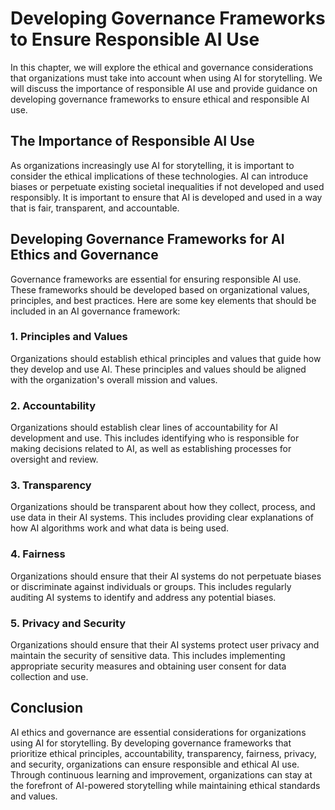 Developing Governance Frameworks to Ensure Responsible AI Use
===================================================================================================================

In this chapter, we will explore the ethical and governance considerations that organizations must take into account when using AI for storytelling. We will discuss the importance of responsible AI use and provide guidance on developing governance frameworks to ensure ethical and responsible AI use.

The Importance of Responsible AI Use
------------------------------------

As organizations increasingly use AI for storytelling, it is important to consider the ethical implications of these technologies. AI can introduce biases or perpetuate existing societal inequalities if not developed and used responsibly. It is important to ensure that AI is developed and used in a way that is fair, transparent, and accountable.

Developing Governance Frameworks for AI Ethics and Governance
-------------------------------------------------------------

Governance frameworks are essential for ensuring responsible AI use. These frameworks should be developed based on organizational values, principles, and best practices. Here are some key elements that should be included in an AI governance framework:

### 1. Principles and Values

Organizations should establish ethical principles and values that guide how they develop and use AI. These principles and values should be aligned with the organization's overall mission and values.

### 2. Accountability

Organizations should establish clear lines of accountability for AI development and use. This includes identifying who is responsible for making decisions related to AI, as well as establishing processes for oversight and review.

### 3. Transparency

Organizations should be transparent about how they collect, process, and use data in their AI systems. This includes providing clear explanations of how AI algorithms work and what data is being used.

### 4. Fairness

Organizations should ensure that their AI systems do not perpetuate biases or discriminate against individuals or groups. This includes regularly auditing AI systems to identify and address any potential biases.

### 5. Privacy and Security

Organizations should ensure that their AI systems protect user privacy and maintain the security of sensitive data. This includes implementing appropriate security measures and obtaining user consent for data collection and use.

Conclusion
----------

AI ethics and governance are essential considerations for organizations using AI for storytelling. By developing governance frameworks that prioritize ethical principles, accountability, transparency, fairness, privacy, and security, organizations can ensure responsible and ethical AI use. Through continuous learning and improvement, organizations can stay at the forefront of AI-powered storytelling while maintaining ethical standards and values.
